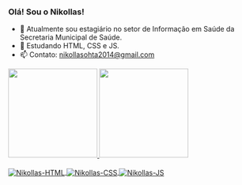 ### Olá! Sou o Nikollas!

- 🔭 Atualmente sou estagiário no setor de Informação em Saúde da Secretaria Municipal de Saúde.
- 🌱 Estudando HTML, CSS e JS.
- 📫 Contato: nikollasohta2014@gmail.com

<div>
  <a href="https://github.io/nikollllllas">
  <img height="180em" src="https://github-readme-stats.vercel.app/api?username=nikollllllas&show_icons=true&theme=midnight-purple&include_all_commits=true"/>
  <img height="180em" src="https://github-readme-stats.vercel.app/api/top-langs/?username=nikollllllas&layout=compact&langs_count=16&theme=midnight-purple"/>
</div>

<div style="display: inline_block"><br>
  <img align="center" alt="Nikollas-HTML" src="https://img.shields.io/badge/HTML5-E34F26?style=for-the-badge&logo=html5&logoColor=white"/>
  <img align="center" alt="Nikollas-CSS" src="https://img.shields.io/badge/CSS3-1572B6?style=for-the-badge&logo=css3&logoColor=white"/>
  <img align="center" alt="Nikollas-JS" src="https://img.shields.io/badge/JavaScript-323330?style=for-the-badge&logo=javascript&logoColor=F7DF1E"/>
</div>

##

<div>
  
</div>
